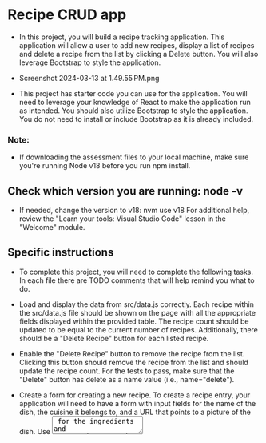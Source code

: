 # Recipe CRUD app

* In this project, you will build a recipe tracking application. This application will allow a user to add new recipes, display a list of recipes and delete a recipe from the list by clicking a Delete button. You will also leverage Bootstrap to style the application.

* Screenshot 2024-03-13 at 1.49.55 PM.png

* This project has starter code you can use for the application. You will need to leverage your knowledge of React to make the application run as intended. You should also utilize Bootstrap to style the application. You do not need to install or include Bootstrap as it is already included.

### Note: 
* If downloading the assessment files to your local machine, make sure you're running Node v18 before you run npm install.

## Check which version you are running: node -v

* If needed, change the version to v18: nvm use v18
For additional help, review the "Learn your tools: Visual Studio Code" lesson in the "Welcome" module.

## Specific instructions

* To complete this project, you will need to complete the following tasks. In each file there are TODO comments that will help remind you what to do.

* Load and display the data from src/data.js correctly. Each recipe within the src/data.js file should be shown on the page with all the appropriate fields displayed within the provided table. The recipe count should be updated to be equal to the current number of recipes. Additionally, there should be a "Delete Recipe" button for each listed recipe.

* Enable the "Delete Recipe" button to remove the recipe from the list. Clicking this button should remove the recipe from the list and should update the recipe count. For the tests to pass, make sure that the "Delete" button has delete as a name value (i.e., name="delete").

* Create a form for creating a new recipe. To create a recipe entry, your application will need to have a form with input fields for the name of the dish, the cuisine it belongs to, and a URL that points to a picture of the dish. Use <textarea> for the ingredients and preparation. For the tests to pass, use the following names for your inputs: <input name="name">, <input name="cuisine">, <input name="photo">, <textarea name="ingredients"> and <textarea name="preparation">.

* Enable the "Create" button to create a new recipe. A new recipe should be created and added to the end of the list when the form is properly filled out. The recipe count should also increase.

## Styling instructions

* Use Bootstrap to style your application. While you do not need to precisely match the mockup at the top of the instructions, you should aim to get as close as you can in terms of the project layout.

## Success criteria

### Functionality:

* User can create a recipe entry.
* User can read the list of recipes. The new recipe must be added to the end of the list of recipes.
* User can delete a recipe.
* Bootstrap is used to make the app look like the mockup.
* React code organization:
* Uses multiple components that play well together.
* Recipe data is contained in the state.
* General code organization:
* Minimal code duplication.